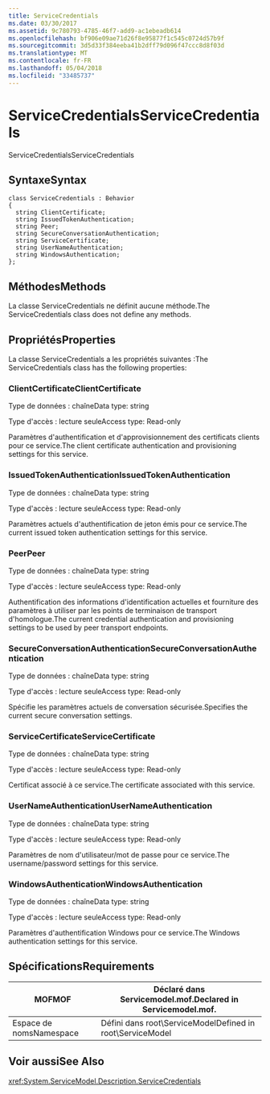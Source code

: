 ```yaml
---
title: ServiceCredentials
ms.date: 03/30/2017
ms.assetid: 9c780793-4785-46f7-add9-ac1ebeadb614
ms.openlocfilehash: bf906e09ae71d26f8e95877f1c545c0724d57b9f
ms.sourcegitcommit: 3d5d33f384eeba41b2dff79d096f47ccc8d8f03d
ms.translationtype: MT
ms.contentlocale: fr-FR
ms.lasthandoff: 05/04/2018
ms.locfileid: "33485737"
---
```

# <a name="servicecredentials"></a><span data-ttu-id="b7f88-102">ServiceCredentials</span><span class="sxs-lookup"><span data-stu-id="b7f88-102">ServiceCredentials</span></span>
<span data-ttu-id="b7f88-103">ServiceCredentials</span><span class="sxs-lookup"><span data-stu-id="b7f88-103">ServiceCredentials</span></span>  
  
## <a name="syntax"></a><span data-ttu-id="b7f88-104">Syntaxe</span><span class="sxs-lookup"><span data-stu-id="b7f88-104">Syntax</span></span>  
  
```  
class ServiceCredentials : Behavior  
{  
  string ClientCertificate;  
  string IssuedTokenAuthentication;  
  string Peer;  
  string SecureConversationAuthentication;  
  string ServiceCertificate;  
  string UserNameAuthentication;  
  string WindowsAuthentication;  
};  
```  
  
## <a name="methods"></a><span data-ttu-id="b7f88-105">Méthodes</span><span class="sxs-lookup"><span data-stu-id="b7f88-105">Methods</span></span>  
 <span data-ttu-id="b7f88-106">La classe ServiceCredentials ne définit aucune méthode.</span><span class="sxs-lookup"><span data-stu-id="b7f88-106">The ServiceCredentials class does not define any methods.</span></span>  
  
## <a name="properties"></a><span data-ttu-id="b7f88-107">Propriétés</span><span class="sxs-lookup"><span data-stu-id="b7f88-107">Properties</span></span>  
 <span data-ttu-id="b7f88-108">La classe ServiceCredentials a les propriétés suivantes :</span><span class="sxs-lookup"><span data-stu-id="b7f88-108">The ServiceCredentials class has the following properties:</span></span>  
  
### <a name="clientcertificate"></a><span data-ttu-id="b7f88-109">ClientCertificate</span><span class="sxs-lookup"><span data-stu-id="b7f88-109">ClientCertificate</span></span>  
 <span data-ttu-id="b7f88-110">Type de données : chaîne</span><span class="sxs-lookup"><span data-stu-id="b7f88-110">Data type: string</span></span>  
  
 <span data-ttu-id="b7f88-111">Type d'accès : lecture seule</span><span class="sxs-lookup"><span data-stu-id="b7f88-111">Access type: Read-only</span></span>  
  
 <span data-ttu-id="b7f88-112">Paramètres d'authentification et d'approvisionnement des certificats clients pour ce service.</span><span class="sxs-lookup"><span data-stu-id="b7f88-112">The client certificate authentication and provisioning settings for this service.</span></span>  
  
### <a name="issuedtokenauthentication"></a><span data-ttu-id="b7f88-113">IssuedTokenAuthentication</span><span class="sxs-lookup"><span data-stu-id="b7f88-113">IssuedTokenAuthentication</span></span>  
 <span data-ttu-id="b7f88-114">Type de données : chaîne</span><span class="sxs-lookup"><span data-stu-id="b7f88-114">Data type: string</span></span>  
  
 <span data-ttu-id="b7f88-115">Type d'accès : lecture seule</span><span class="sxs-lookup"><span data-stu-id="b7f88-115">Access type: Read-only</span></span>  
  
 <span data-ttu-id="b7f88-116">Paramètres actuels d'authentification de jeton émis pour ce service.</span><span class="sxs-lookup"><span data-stu-id="b7f88-116">The current issued token authentication settings for this service.</span></span>  
  
### <a name="peer"></a><span data-ttu-id="b7f88-117">Peer</span><span class="sxs-lookup"><span data-stu-id="b7f88-117">Peer</span></span>  
 <span data-ttu-id="b7f88-118">Type de données : chaîne</span><span class="sxs-lookup"><span data-stu-id="b7f88-118">Data type: string</span></span>  
  
 <span data-ttu-id="b7f88-119">Type d'accès : lecture seule</span><span class="sxs-lookup"><span data-stu-id="b7f88-119">Access type: Read-only</span></span>  
  
 <span data-ttu-id="b7f88-120">Authentification des informations d'identification actuelles et fourniture des paramètres à utiliser par les points de terminaison de transport d'homologue.</span><span class="sxs-lookup"><span data-stu-id="b7f88-120">The current credential authentication and provisioning settings to be used by peer transport endpoints.</span></span>  
  
### <a name="secureconversationauthentication"></a><span data-ttu-id="b7f88-121">SecureConversationAuthentication</span><span class="sxs-lookup"><span data-stu-id="b7f88-121">SecureConversationAuthentication</span></span>  
 <span data-ttu-id="b7f88-122">Type de données : chaîne</span><span class="sxs-lookup"><span data-stu-id="b7f88-122">Data type: string</span></span>  
  
 <span data-ttu-id="b7f88-123">Type d'accès : lecture seule</span><span class="sxs-lookup"><span data-stu-id="b7f88-123">Access type: Read-only</span></span>  
  
 <span data-ttu-id="b7f88-124">Spécifie les paramètres actuels de conversation sécurisée.</span><span class="sxs-lookup"><span data-stu-id="b7f88-124">Specifies the current secure conversation settings.</span></span>  
  
### <a name="servicecertificate"></a><span data-ttu-id="b7f88-125">ServiceCertificate</span><span class="sxs-lookup"><span data-stu-id="b7f88-125">ServiceCertificate</span></span>  
 <span data-ttu-id="b7f88-126">Type de données : chaîne</span><span class="sxs-lookup"><span data-stu-id="b7f88-126">Data type: string</span></span>  
  
 <span data-ttu-id="b7f88-127">Type d'accès : lecture seule</span><span class="sxs-lookup"><span data-stu-id="b7f88-127">Access type: Read-only</span></span>  
  
 <span data-ttu-id="b7f88-128">Certificat associé à ce service.</span><span class="sxs-lookup"><span data-stu-id="b7f88-128">The certificate associated with this service.</span></span>  
  
### <a name="usernameauthentication"></a><span data-ttu-id="b7f88-129">UserNameAuthentication</span><span class="sxs-lookup"><span data-stu-id="b7f88-129">UserNameAuthentication</span></span>  
 <span data-ttu-id="b7f88-130">Type de données : chaîne</span><span class="sxs-lookup"><span data-stu-id="b7f88-130">Data type: string</span></span>  
  
 <span data-ttu-id="b7f88-131">Type d'accès : lecture seule</span><span class="sxs-lookup"><span data-stu-id="b7f88-131">Access type: Read-only</span></span>  
  
 <span data-ttu-id="b7f88-132">Paramètres de nom d'utilisateur/mot de passe pour ce service.</span><span class="sxs-lookup"><span data-stu-id="b7f88-132">The username/password settings for this service.</span></span>  
  
### <a name="windowsauthentication"></a><span data-ttu-id="b7f88-133">WindowsAuthentication</span><span class="sxs-lookup"><span data-stu-id="b7f88-133">WindowsAuthentication</span></span>  
 <span data-ttu-id="b7f88-134">Type de données : chaîne</span><span class="sxs-lookup"><span data-stu-id="b7f88-134">Data type: string</span></span>  
  
 <span data-ttu-id="b7f88-135">Type d'accès : lecture seule</span><span class="sxs-lookup"><span data-stu-id="b7f88-135">Access type: Read-only</span></span>  
  
 <span data-ttu-id="b7f88-136">Paramètres d'authentification Windows pour ce service.</span><span class="sxs-lookup"><span data-stu-id="b7f88-136">The Windows authentication settings for this service.</span></span>  
  
## <a name="requirements"></a><span data-ttu-id="b7f88-137">Spécifications</span><span class="sxs-lookup"><span data-stu-id="b7f88-137">Requirements</span></span>  
  
|<span data-ttu-id="b7f88-138">MOF</span><span class="sxs-lookup"><span data-stu-id="b7f88-138">MOF</span></span>|<span data-ttu-id="b7f88-139">Déclaré dans Servicemodel.mof.</span><span class="sxs-lookup"><span data-stu-id="b7f88-139">Declared in Servicemodel.mof.</span></span>|  
|---------|-----------------------------------|  
|<span data-ttu-id="b7f88-140">Espace de noms</span><span class="sxs-lookup"><span data-stu-id="b7f88-140">Namespace</span></span>|<span data-ttu-id="b7f88-141">Défini dans root\ServiceModel</span><span class="sxs-lookup"><span data-stu-id="b7f88-141">Defined in root\ServiceModel</span></span>|  
  
## <a name="see-also"></a><span data-ttu-id="b7f88-142">Voir aussi</span><span class="sxs-lookup"><span data-stu-id="b7f88-142">See Also</span></span>  
 <xref:System.ServiceModel.Description.ServiceCredentials>
